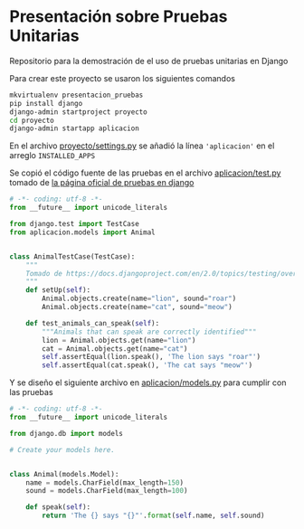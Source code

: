 # Presentación sobre Pruebas Unitarias

Repositorio para la demostración de el uso de pruebas unitarias en Django

Para crear este proyecto se usaron los siguientes comandos

```bash
mkvirtualenv presentacion_pruebas
pip install django
django-admin startproject proyecto
cd proyecto
django-admin startapp aplicacion
```

En el archivo [proyecto/settings.py](proyecto/settings.py) se añadió la línea `'aplicacion'` en el arreglo `INSTALLED_APPS`

Se copió el código fuente de las pruebas en el archivo [aplicacion/test.py](aplicacion/test.py) tomado de [la página oficial de pruebas en django](https://docs.djangoproject.com/en/2.0/topics/testing/overview/)

```python
# -*- coding: utf-8 -*-
from __future__ import unicode_literals

from django.test import TestCase
from aplicacion.models import Animal


class AnimalTestCase(TestCase):
    """
    Tomado de https://docs.djangoproject.com/en/2.0/topics/testing/overview/
    """
    def setUp(self):
        Animal.objects.create(name="lion", sound="roar")
        Animal.objects.create(name="cat", sound="meow")

    def test_animals_can_speak(self):
        """Animals that can speak are correctly identified"""
        lion = Animal.objects.get(name="lion")
        cat = Animal.objects.get(name="cat")
        self.assertEqual(lion.speak(), 'The lion says "roar"')
        self.assertEqual(cat.speak(), 'The cat says "meow"')

```

Y se diseño el siguiente archivo en [aplicacion/models.py](aplicacion/models.py) para
cumplir con las pruebas

```python
# -*- coding: utf-8 -*-
from __future__ import unicode_literals

from django.db import models

# Create your models here.


class Animal(models.Model):
    name = models.CharField(max_length=150)
    sound = models.CharField(max_length=100)

    def speak(self):
        return 'The {} says "{}"'.format(self.name, self.sound)

```